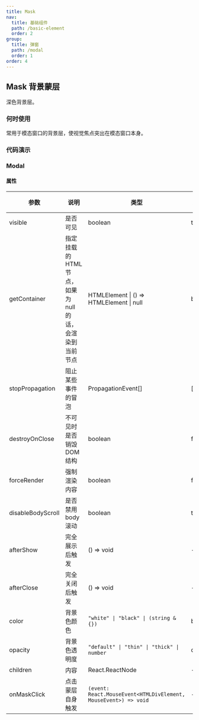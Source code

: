 ```yaml
---
title: Mask
nav:
  title: 基础组件
  path: /basic-element
  order: 2
group:
  title: 弹窗
  path: /modal
  order: 1
order: 4
---
```


## Mask 背景蒙层

深色背景层。

### 何时使用

常用于模态窗口的背景层，使视觉焦点突出在模态窗口本身。

### 代码演示

<code src="./Demo/Demo1.tsx" ></code>

### Modal

#### 属性

| 参数              | 说明                                                     | 类型                                                            | 默认值    | 版本 |
| ----------------- | -------------------------------------------------------- | --------------------------------------------------------------- | --------- | ---- |
| visible           | 是否可见                                                 | boolean                                                         | true      |      |
| getContainer      | 指定挂载的 HTML 节点，如果为 null 的话，会渲染到当前节点 | HTMLElement \| () => HTMLElement \| null                        | body      |      |
| stopPropagation   | 阻止某些事件的冒泡                                       | PropagationEvent[]                                              | ['click'] |      |
| destroyOnClose    | 不可见时是否销毁 DOM 结构                                | boolean                                                         | false     |      |
| forceRender       | 强制渲染内容                                             | boolean                                                         | false     |      |
| disableBodyScroll | 是否禁用 body 滚动                                       | boolean                                                         | true      |      |
| afterShow         | 完全展示后触发                                           | () => void                                                      | -         |      |
| afterClose        | 完全关闭后触发                                           | () => void                                                      | -         |      |
| color             | 背景色颜色                                               | `"white" \| "black" \| (string & {})`                           | black     |      |
| opacity           | 背景色透明度                                             | `"default" \| "thin" \| "thick" \| number`                      | default   |      |
| children          | 内容                                                     | React.ReactNode                                                 | -         |      |
| onMaskClick       | 点击蒙层自身触发                                         | `(event: React.MouseEvent<HTMLDivElement, MouseEvent>) => void` | -         |      |
